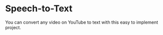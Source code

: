 # Speech-to-Text

You can convert any video on YouTube to text with this easy to implement project.
